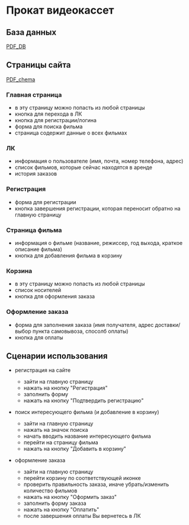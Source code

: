 # Прокат видеокассет
## База данных 
[PDF_DB](images/database.pdf)


## Страницы сайта 
[PDF_chema](images/chema.pdf)


### Главная страница 
 - в эту страницу можно попасть из любой страницы 
 - кнопка для перехода в ЛК
 - кнопка для регистрации/логина 
 - форма для поиска фильма
 - страница содержит данные о всех фильмах

### ЛК
- информация о пользователе (имя, почта, номер телефона, адрес)
- список фильмов, которые сейчас находятся в аренде
- история заказов

### Регистрация 
- форма для регистрации
- кнопка завершения регистрации, которая переносит обратно на главную страницу

### Страница фильма 
- информация о фильме (название, режиссер, год выхода, краткое описание фильма)
- кнопка для добавления фильма в корзину

### Корзина 
- в эту страницу можно попасть из любой страницы
- список носителей
- кнопка для оформления заказа

### Оформление заказа
- форма для заполнения заказа (имя получателя, адрес доставки/выбор пункта самовывоза, спосолб оплаты)
- кнопка для оплаты







## Сценарии использования 
- регистрация на сайте
  - зайти на главную страницу
  - нажать на кнопку "Регистрация"
  - заполнить форму
  - нажать на кнопку "Подтвердить регистрацию"

- поиск интересующего фильма (и добавление в корзину)
  - зайти на главную страницу
  - нажать на значок поиска
  - начать вводить название интересующего фильма
  - перейти на страницу фильма
  - нажать на кнопку "Добавить в корзину"

- оформление заказа
  - зайти на главную страницу
  - перейти корзину по соответствующей иконке 
  - проверить правильность заказа, иначе убрать/изменить количество фильмов
  - нажать на кнопку "Оформить заказ"
  - заполнить форму заказа
  - нажать на кнопку "Оплатить"
  - после завершения оплаты Вы вернетесь в ЛК
